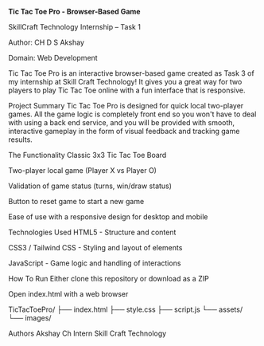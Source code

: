 **Tic Tac Toe Pro - Browser-Based Game**

SkillCraft Technology Internship – Task 1

Author: CH D S Akshay

Domain: Web Development


Tic Tac Toe Pro is an interactive browser-based game created as Task 3 of my internship at Skill Craft Technology!  It gives you a great way for two players to play Tic Tac Toe online with a fun interface that is responsive. 

Project Summary
Tic Tac Toe Pro is designed for quick local two-player games. All the game logic is completely front end so you won't have to deal with using a back end service, and you will be provided with smooth, interactive gameplay in the form of visual feedback and tracking game results.

The Functionality
Classic 3x3 Tic Tac Toe Board

Two-player local game (Player X vs Player O)

Validation of game status (turns, win/draw status)

Button to reset game to start a new game

Ease of use with a responsive design for desktop and mobile

Technologies Used
HTML5 - Structure and content

CSS3 / Tailwind CSS - Styling and layout of elements

JavaScript - Game logic and handling of interactions

How To Run
Either clone this repository or download as a ZIP

Open index.html with a web browser


TicTacToePro/
├── index.html
├── style.css
├── script.js
└── assets/
    └── images/


Authors
Akshay Ch
Intern 
Skill Craft Technology
